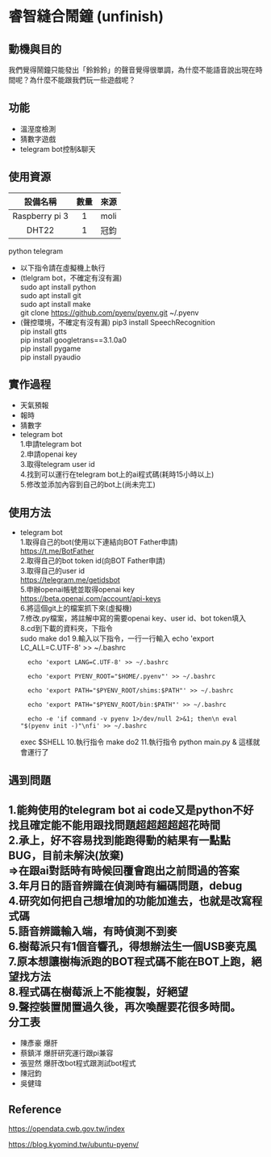 睿智縫合鬧鐘 (unfinish)
===============

動機與目的
---------------
我們覺得鬧鐘只能發出「鈴鈴鈴」的聲音覺得很單調，為什麼不能語音說出現在時間呢？為什麼不能跟我們玩一些遊戲呢？



功能
---------------
* 溫溼度檢測
* 猜數字遊戲
* telegram bot控制&聊天


使用資源
---------------

|      設備名稱      | 數量 |  來源  |
|      :-----:      | :--: |  :--: |
|  Raspberry pi 3   |  1   |  moli |
|      DHT22        |  1   |  冠鈞  |


python
telegram
* 以下指令請在虛擬機上執行
* (tlelgram bot，不確定有沒有漏)\
sudo apt install python\
sudo apt install git\
sudo apt install make\
git clone https://github.com/pyenv/pyenv.git ~/.pyenv
* (聲控環境，不確定有沒有漏)
pip3 install SpeechRecognition\
pip install gtts\
pip install googletrans==3.1.0a0\
pip install pygame\
pip install pyaudio


實作過程
---------------
* 天氣預報
* 報時
* 猜數字
* telegram bot \
    1.申請telegram bot \
    2.申請openai key \
    3.取得telegram user id \
    4.找到可以運行在telegram bot上的ai程式碼(耗時15小時以上) \
    5.修改並添加內容到自己的bot上(尚未完工)

使用方法
---------------
* telegram bot\
    1.取得自己的bot(使用以下連結向BOT Father申請)\
    https://t.me/BotFather \
    2.取得自己的bot token id(向BOT Father申請)\
    3.取得自己的user id\
    https://telegram.me/getidsbot \
    5.申辦openai帳號並取得openai key\
    https://beta.openai.com/account/api-keys \
    6.將這個git上的檔案抓下來(虛擬機) \
    7.修改.py檔案，將註解中寫的需要openai key、user id、bot token填入 \
    8.cd到下載的資料夾，下指令 \
        sudo make do1
    9.輸入以下指令，一行一行輸入
        echo 'export LC_ALL=C.UTF-8' >> ~/.bashrc

        echo 'export LANG=C.UTF-8' >> ~/.bashrc

        echo 'export PYENV_ROOT="$HOME/.pyenv"' >> ~/.bashrc

        echo 'export PATH="$PYENV_ROOT/shims:$PATH"' >> ~/.bashrc

        echo 'export PATH="$PYENV_ROOT/bin:$PATH"' >> ~/.bashrc

        echo -e 'if command -v pyenv 1>/dev/null 2>&1; then\n eval "$(pyenv init -)"\nfi' >> ~/.bashrc

    exec $SHELL
    10.執行指令 
        make do2
    11.執行指令
        python main.py &
    這樣就會運行了


遇到問題
---------------
1.能夠使用的telegram bot ai code又是python不好找且確定能不能用跟找問題超超超超超花時間 \
2.承上，好不容易找到能跑得動的結果有一點點BUG，目前未解決(放棄) \
    =>在跟ai對話時有時候回覆會跑出之前問過的答案 \
3.年月日的語音辨識在偵測時有編碼問題，debug \
4.研究如何把自己想增加的功能加進去，也就是改寫程式碼 \
5.語音辨識輸入端，有時偵測不到麥 \
6.樹莓派只有1個音響孔，得想辦法生一個USB麥克風 \
7.原本想讓樹梅派跑的BOT程式碼不能在BOT上跑，絕望找方法 \
8.程式碼在樹莓派上不能複製，好絕望 \
9.聲控裝置閒置過久後，再次喚醒要花很多時間。
\
分工表
---------------
* 陳彥豪 爆肝
* 蔡鎮洋 爆肝研究運行跟pi兼容
* 張翌然 爆肝改bot程式跟測試bot程式
* 陳冠鈞
* 吳健瑋

Reference
---------------

https://opendata.cwb.gov.tw/index

https://blog.kyomind.tw/ubuntu-pyenv/
